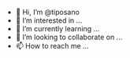 - 👋 Hi, I’m @tiposano
- 👀 I’m interested in ...
- 🌱 I’m currently learning ...
- 💞️ I’m looking to collaborate on ...
- 📫 How to reach me ...

<!---
tiposano/tiposano is a ✨ special ✨ repository because its `README.md` (this file) appears on your GitHub profile.
You can click the Preview link to take a look at your changes.
--->
